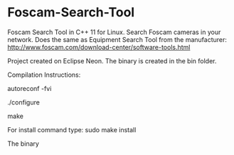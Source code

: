 # Foscam-Search-Tool
Foscam Search Tool in C++ 11 for Linux. Search Foscam cameras in your network. Does the same as Equipment Search Tool from  the manufacturer: http://www.foscam.com/download-center/software-tools.html

Project created on Eclipse Neon. The binary is created in the bin folder.

Compilation Instructions:

autoreconf -fvi

./configure

make

For install command type: sudo make install

The binary
